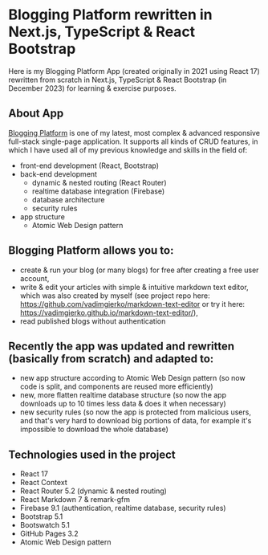 # Blogging Platform rewritten in Next.js, TypeScript & React Bootstrap

Here is my Blogging Platform App (created originally in 2021 using React 17) rewritten from scratch in Next.js, TypeScript & React Bootstrap (in December 2023) for learning & exercise purposes.

## About App

[Blogging Platform](https://vadimgierko.github.io/blogging-platform/) is one of my latest, most complex & advanced responsive full-stack single-page application. It supports all kinds of CRUD features, in which I have used all of my previous knowledge and skills in the field of:
- front-end development (React, Bootstrap)
- back-end development
   - dynamic & nested routing (React Router)
   - realtime database integration (Firebase)
   - database architecture
   - security rules
- app structure
   - Atomic Web Design pattern

## Blogging Platform allows you to:

- create & run your blog (or many blogs) for free after creating a free user account,
- write & edit your articles with simple & intuitive markdown text editor, which was also created by myself (see project repo here: https://github.com/vadimgierko/markdown-text-editor or try it here: https://vadimgierko.github.io/markdown-text-editor/),
- read published blogs without authentication

## Recently the app was updated and rewritten (basically from scratch) and adapted to:
- new app structure according to Atomic Web Design pattern (so now code is split, and components are reused more efficiently)
- new, more flatten realtime database structure (so now the app downloads up to 10 times less data & does it when necessary)
- new security rules (so now the app is protected from malicious users, and that's very hard to download big portions of data, for example it's impossible to download the whole database)

## Technologies used in the project

- React 17
- React Context
- React Router 5.2 (dynamic & nested routing)
- React Markdown 7 & remark-gfm
- Firebase 9.1 (authentication, realtime database, security rules)
- Bootstrap 5.1
- Bootswatch 5.1
- GitHub Pages 3.2
- Atomic Web Design pattern